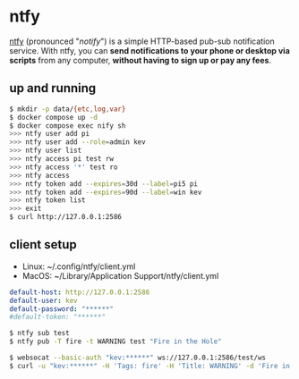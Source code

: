 ntfy
====

[ntfy][1] (pronounced "_notify_") is a simple HTTP-based pub-sub notification service.
With ntfy, you can **send notifications to your phone or desktop via scripts** from
any computer, **without having to sign up or pay any fees**.

## up and running

```bash
$ mkdir -p data/{etc,log,var}
$ docker compose up -d
$ docker compose exec nify sh
>>> ntfy user add pi
>>> ntfy user add --role=admin kev
>>> ntfy user list
>>> ntfy access pi test rw
>>> ntfy access '*' test ro
>>> ntfy access
>>> ntfy token add --expires=30d --label=pi5 pi
>>> ntfy token add --expires=90d --label=win kev
>>> ntfy token list
>>> exit
$ curl http://127.0.0.1:2586
```

## client setup

- Linux: ~/.config/ntfy/client.yml
- MacOS: ~/Library/Application Support/ntfy/client.yml

```yaml
default-host: http://127.0.0.1:2586
default-user: kev
default-password: "******"
#default-token: "******"
```

```bash
$ ntfy sub test
$ ntfy pub -T fire -t WARNING test "Fire in the Hole"
```

```bash
$ websocat --basic-auth "kev:******" ws://127.0.0.1:2586/test/ws
$ curl -u "kev:******" -H 'Tags: fire' -H 'Title: WARNING' -d 'Fire in the Hole' http://127.0.0.1:2586/test
```

[1]: https://docs.ntfy.sh/config/
